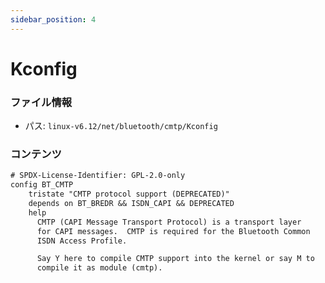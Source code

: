 ```yaml
---
sidebar_position: 4
---
```

# Kconfig

### ファイル情報

- パス: `linux-v6.12/net/bluetooth/cmtp/Kconfig`

### コンテンツ

```txt
# SPDX-License-Identifier: GPL-2.0-only
config BT_CMTP
	tristate "CMTP protocol support (DEPRECATED)"
	depends on BT_BREDR && ISDN_CAPI && DEPRECATED
	help
	  CMTP (CAPI Message Transport Protocol) is a transport layer
	  for CAPI messages.  CMTP is required for the Bluetooth Common
	  ISDN Access Profile.

	  Say Y here to compile CMTP support into the kernel or say M to
	  compile it as module (cmtp).


```
